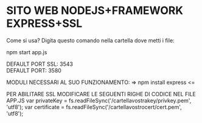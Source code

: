 ﻿# SITO WEB NODEJS+FRAMEWORK EXPRESS+SSL


Come si usa?
Digita questo comando nella cartella dove metti i file:

npm start app.js

DEFAULT PORT SSL: 3543
<br>
DEFAULT PORT: 3580

MODULI NECESSARI AL SUO FUNZIONAMENTO:
=> npm install express <=

PER ABILITARE SSL MODIFICARE LE SEGUENTI RIGHE DI CODICE NEL FILE APP.JS
var privateKey = fs.readFileSync('/cartellavostrakey/privkey.pem', 'utf8');
var certificate = fs.readFileSync('/cartellavostrocert/cert.pem', 'utf8');
